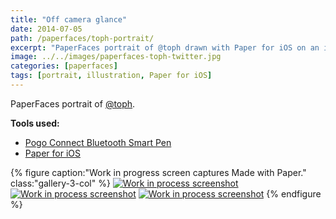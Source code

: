 ```yaml
---
title: "Off camera glance"
date: 2014-07-05
path: /paperfaces/toph-portrait/
excerpt: "PaperFaces portrait of @toph drawn with Paper for iOS on an iPad."
image: ../../images/paperfaces-toph-twitter.jpg
categories: [paperfaces]
tags: [portrait, illustration, Paper for iOS]
---
```


PaperFaces portrait of [@toph](https://twitter.com/toph).

**Tools used:**

- [Pogo Connect Bluetooth Smart Pen](https://www.amazon.com/gp/product/B009K448L4/ref=as_li_ss_tl?ie=UTF8&camp=1789&creative=390957&creativeASIN=B009K448L4&linkCode=as2&tag=mademist-20)
- [Paper for iOS](https://paper.bywetransfer.com/)

{% figure caption:"Work in progress screen captures Made with Paper." class:"gallery-3-col" %}
[![Work in process screenshot](../../images/paperfaces-toph-process-1-600.jpg)](../../images/paperfaces-toph-process-1-lg.jpg) [![Work in process screenshot](../../images/paperfaces-toph-process-2-600.jpg)](../../images/paperfaces-toph-process-2-lg.jpg) [![Work in process screenshot](../../images/paperfaces-toph-process-3-600.jpg)](../../images/paperfaces-toph-process-3-lg.jpg)
{% endfigure %}
